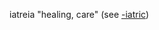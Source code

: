iatreia "healing, care" (see [-iatric](https://www.etymonline.com/word/-iatric?ref=etymonline_crossreference "Etymology, meaning and definition of -iatric"))